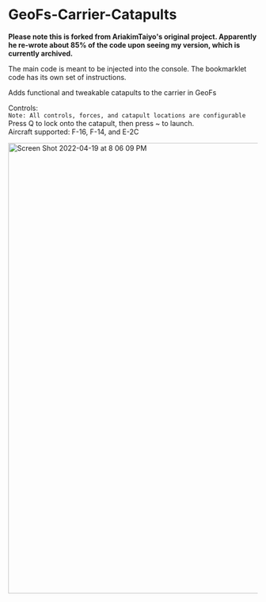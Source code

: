 # GeoFs-Carrier-Catapults

**Please note this is forked from AriakimTaiyo's original project. Apparently he re-wrote about 85% of the code upon seeing my version, which is currently archived.**

The main code is meant to be injected into the console. The bookmarklet code has its own set of instructions.

Adds functional and tweakable catapults to the carrier in GeoFs

Controls:<br>
`Note: All controls, forces, and catapult locations are configurable`<br>
Press Q to lock onto the catapult, then press ~ to launch.<br>
Aircraft supported: F-16, F-14, and E-2C

<img width="909" alt="Screen Shot 2022-04-19 at 8 06 09 PM" src="https://user-images.githubusercontent.com/79466778/164122071-f2c88f14-a869-4815-96ba-d64bb98e949d.png">
